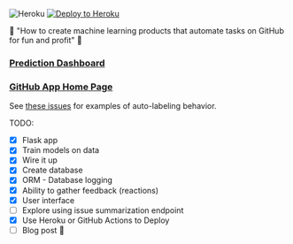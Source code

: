 ![Heroku](https://heroku-badge.herokuapp.com/?app=fathomless-forest-27162) [![Deploy to Heroku](https://www.herokucdn.com/deploy/button.png)](https://heroku.com/deploy)

:construction: "How to create machine learning products that automate tasks on GitHub for fun and profit" :construction:

### [Prediction Dashboard](https://fathomless-forest-27162.herokuapp.com/)
### [GitHub App Home Page](https://github.com/apps/kflow-bot)

See [these issues](https://github.com/hamelsmu/example-github-app/issues) for examples of auto-labeling behavior.

TODO: 
- [x] Flask app
- [x] Train models on data
- [x] Wire it up
- [x] Create database
- [x] ORM - Database logging
- [x] Ability to gather feedback (reactions)
- [x] User interface
- [ ] Explore using issue summarization endpoint
- [x] Use Heroku or GitHub Actions to Deploy
- [ ] Blog post :rocket: